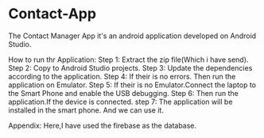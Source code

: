 # Contact-App
The Contact Manager App it's an android application developed on Android Studio.

How to run thr Application:
Step 1:
Extract the zip file(Which i have send).
Step 2:
Copy to Android Studio projects.
Step 3:
Update the dependencies according to the application.
Step 4:
If their is no errors. Then run the application on Emulator.
Step 5:
If their is no Emulator.Connect the laptop to the Smart Phone and enable the USB debugging.
Step 6:
Then run the application.If the device is connected.
step 7:
The application will be installed in the smart phone.
And we can use it.



Appendix:
Here,I have used the firebase as the database.

